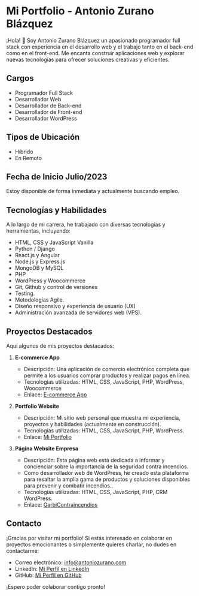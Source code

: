 # Mi Portfolio - Antonio Zurano Blázquez

¡Hola! 👋 Soy Antonio Zurano Blázquez un apasionado programador full stack con experiencia en el desarrollo web y el trabajo tanto en el back-end como en el front-end. Me encanta construir aplicaciones web y explorar nuevas tecnologías para ofrecer soluciones creativas y eficientes.

## Cargos

- Programador Full Stack
- Desarrollador Web
- Desarrollador de Back-end
- Desarrollador de Front-end
- Desarrollador WordPress

## Tipos de Ubicación

- Híbrido
- En Remoto

## Fecha de Inicio Julio/2023

Estoy disponible de forma inmediata y actualmente buscando empleo.

## Tecnologías y Habilidades

A lo largo de mi carrera, he trabajado con diversas tecnologías y herramientas, incluyendo:

- HTML, CSS y JavaScript Vanilla
- Python / Django
- React.js y Angular
- Node.js y Express.js
- MongoDB y MySQL
- PHP
- WordPress y Woocommerce
- Git, Github y control de versiones
- Testing.
- Metodologías Agile.
- Diseño responsivo y experiencia de usuario (UX)
- Administración avanzada de servidores web (VPS).

## Proyectos Destacados

Aquí algunos de mis proyectos destacados:

1. **E-commerce App**
   - Descripción: Una aplicación de comercio electrónico completa que permite a los usuarios comprar productos y realizar pagos en línea.
   - Tecnologías utilizadas: HTML, CSS, JavaScript, PHP, WordPress, Woocommerce
   - Enlace: [E-commerce App](https://www.mybabyboutique.es/)

2. **Portfolio Website**
   - Descripción: Mi sitio web personal que muestra mi experiencia, proyectos y habilidades (actualmente en construcción).
   - Tecnologías utilizadas: HTML, CSS, JavaScript, PHP, WordPress.
   - Enlace: [Mi Portfolio](https://www.antoniozurano.com)
     
3. **Página Website Empresa**
   - Descripción: Esta página web está dedicada a informar y concienciar sobre la importancia de la seguridad contra incendios.
   -  Como desarrollador web de WordPress, he creado esta plataforma para resaltar la amplia gama de productos
        y soluciones disponibles para prevenir y combatir incendios..
   - Tecnologías utilizadas: HTML, CSS, JavaScript, PHP, CRM WordPress.
   - Enlace: [GarbiContraincendios](https://www.garbicontraincendios.es)
   
## Contacto

¡Gracias por visitar mi portfolio! Si estás interesado en colaborar en proyectos emocionantes o simplemente quieres charlar, no dudes en contactarme:

- Correo electrónico: [info@antoniozurano.com](mailto:info@antoniozurano.com)
- LinkedIn: [Mi Perfil en LinkedIn](https://www.linkedin.com/in/antoniozurano/)
- GitHub: [Mi Perfil en GitHub](https://github.com/AntonioZurano)
  
¡Espero poder colaborar contigo pronto!

